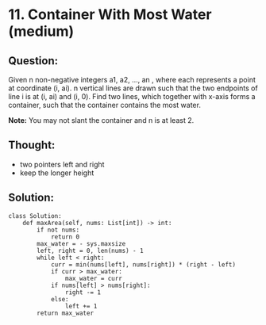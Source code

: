# 11. Container With Most Water \(medium\)

## Question:

Given n non-negative integers a1, a2, ..., an , where each represents a point at coordinate \(i, ai\). n vertical lines are drawn such that the two endpoints of line i is at \(i, ai\) and \(i, 0\). Find two lines, which together with x-axis forms a container, such that the container contains the most water.

**Note:** You may not slant the container and n is at least 2.

## Thought:

* two pointers left and right
* keep the longer height

## Solution:

```text
class Solution:
    def maxArea(self, nums: List[int]) -> int:
        if not nums:
            return 0
        max_water = - sys.maxsize
        left, right = 0, len(nums) - 1
        while left < right:
            curr = min(nums[left], nums[right]) * (right - left)
            if curr > max_water:
                max_water = curr
            if nums[left] > nums[right]:
                right -= 1
            else:
                left += 1
        return max_water
```

